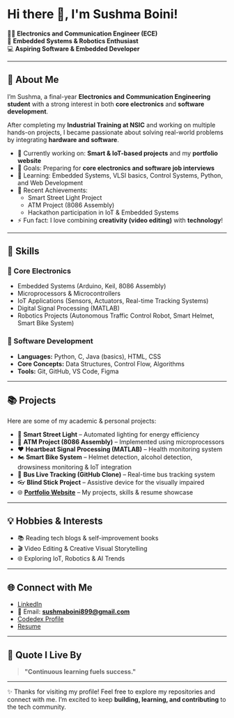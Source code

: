 # Hi there 👋, I'm Sushma Boini!  

👩‍🎓 **Electronics and Communication Engineer (ECE)**  
🤖 **Embedded Systems & Robotics Enthusiast**  
💻 **Aspiring Software & Embedded Developer**  

---

## 🚀 About Me  
I’m Sushma, a final-year **Electronics and Communication Engineering student** with a strong interest in both **core electronics** and **software development**.  

After completing my **Industrial Training at NSIC** and working on multiple hands-on projects, I became passionate about solving real-world problems by integrating **hardware and software**.  

- 🔭 Currently working on: **Smart & IoT-based projects** and my **portfolio website**  
- 🎯 Goals: Preparing for **core electronics and software job interviews**  
- 🌱 Learning: Embedded Systems, VLSI basics, Control Systems, Python, and Web Development  
- 🎉 Recent Achievements:  
  - Smart Street Light Project  
  - ATM Project (8086 Assembly)  
  - Hackathon participation in IoT & Embedded Systems  
- ⚡ Fun fact: I love combining **creativity (video editing)** with **technology**!  

---

## 💼 Skills  

### 🔹 Core Electronics  
- Embedded Systems (Arduino, Keil, 8086 Assembly)  
- Microprocessors & Microcontrollers  
- IoT Applications (Sensors, Actuators, Real-time Tracking Systems)  
- Digital Signal Processing (MATLAB)  
- Robotics Projects (Autonomous Traffic Control Robot, Smart Helmet, Smart Bike System)  

### 🔹 Software Development  
- **Languages:** Python, C, Java (basics), HTML, CSS  
- **Core Concepts:** Data Structures, Control Flow, Algorithms  
- **Tools:** Git, GitHub, VS Code, Figma  

---

## 📚 Projects  
Here are some of my academic & personal projects:  

- 🚦 **Smart Street Light** – Automated lighting for energy efficiency  
- 🏦 **ATM Project (8086 Assembly)** – Implemented using microprocessors  
- ❤️ **Heartbeat Signal Processing (MATLAB)** – Health monitoring system  
- 🏍️ **Smart Bike System** – Helmet detection, alcohol detection, drowsiness monitoring & IoT integration  
- 🚌 **Bus Live Tracking (GitHub Clone)** – Real-time bus tracking system  
- 👓 **Blind Stick Project** – Assistive device for the visually impaired  
- 🌐 [**Portfolio Website**](https://sushmaboini.github.io/Personal_Portfolio/) – My projects, skills & resume showcase  

---

## 💡 Hobbies & Interests  
- 📚 Reading tech blogs & self-improvement books  
- 🎬 Video Editing & Creative Visual Storytelling  
- 🌐 Exploring IoT, Robotics & AI Trends  

---

## 🌐 Connect with Me  
- [LinkedIn](https://www.linkedin.com/in/sushma-boini-aa889b28a)  
- 📧 Email: **sushmaboini899@gmail.com**  
- [Codedex Profile](https://www.codedex.io/@sushmaboini89914066)  
- [Resume](https://drive.google.com/file/d/1n4AZEtABzpecJT5UD9Yo1I7gPf1_Zt3C/view?usp=sharing)  

---

## 📖 Quote I Live By  
> **"Continuous learning fuels success."**  

---

✨ Thanks for visiting my profile! Feel free to explore my repositories and connect with me. I’m excited to keep **building, learning, and contributing** to the tech community.  
